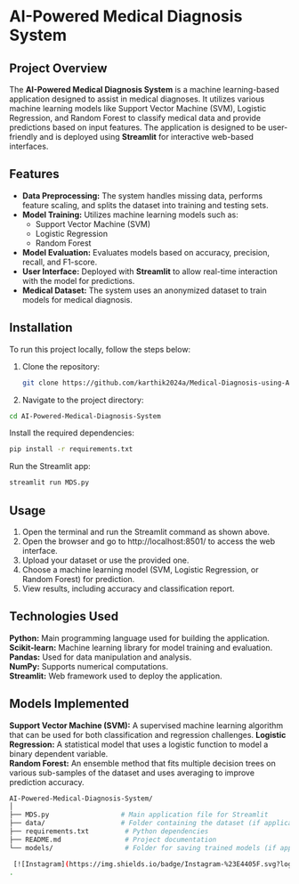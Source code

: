 # AI-Powered Medical Diagnosis System

## Project Overview
The **AI-Powered Medical Diagnosis System** is a machine learning-based application designed to assist in medical diagnoses. It utilizes various machine learning models like Support Vector Machine (SVM), Logistic Regression, and Random Forest to classify medical data and provide predictions based on input features. The application is designed to be user-friendly and is deployed using **Streamlit** for interactive web-based interfaces.

## Features
- **Data Preprocessing:** The system handles missing data, performs feature scaling, and splits the dataset into training and testing sets.
- **Model Training:** Utilizes machine learning models such as:
  - Support Vector Machine (SVM)
  - Logistic Regression
  - Random Forest
- **Model Evaluation:** Evaluates models based on accuracy, precision, recall, and F1-score.
- **User Interface:** Deployed with **Streamlit** to allow real-time interaction with the model for predictions.
- **Medical Dataset:** The system uses an anonymized dataset to train models for medical diagnosis.

## Installation

To run this project locally, follow the steps below:

1. Clone the repository:
   ```bash
   git clone https://github.com/karthik2024a/Medical-Diagnosis-using-AI.git
    ```
2. Navigate to the project directory:
 ```bash
cd AI-Powered-Medical-Diagnosis-System
 ```
Install the required dependencies:
 ```bash
pip install -r requirements.txt
 ```
Run the Streamlit app:
 ```bash
streamlit run MDS.py
 ```
## Usage
1) Open the terminal and run the Streamlit command as shown above.
2) Open the browser and go to http://localhost:8501/ to access the web interface.
3) Upload your dataset or use the provided one.
4) Choose a machine learning model (SVM, Logistic Regression, or Random Forest) for prediction.
5) View results, including accuracy and classification report.
## Technologies Used
**Python:** Main programming language used for building the application.                  
**Scikit-learn:** Machine learning library for model training and evaluation.        
**Pandas:** Used for data manipulation and analysis.         
**NumPy:** Supports numerical computations.      
**Streamlit:** Web framework used to deploy the application.       
## Models Implemented
**Support Vector Machine (SVM):** A supervised machine learning algorithm that can be used for both classification and regression challenges.
**Logistic Regression:** A statistical model that uses a logistic function to model a binary dependent variable.        
**Random Forest:** An ensemble method that fits multiple decision trees on various sub-samples of the dataset and uses averaging to improve prediction accuracy.
```bash
AI-Powered-Medical-Diagnosis-System/
│
├── MDS.py                  # Main application file for Streamlit
├── data/                   # Folder containing the dataset (if applicable)
├── requirements.txt         # Python dependencies
├── README.md                # Project documentation
└── models/                  # Folder for saving trained models (if applicable)

 [![Instagram](https://img.shields.io/badge/Instagram-%23E4405F.svg?logo=Instagram&logoColor=white)](https://instagram.com/Za.i.14) [![LinkedIn](https://img.shields.io/badge/LinkedIn-%230077B5.svg?logo=linkedin&logoColor=white)](https://linkedin.com/in/zai14) [![X](https://img.shields.io/badge/X-black.svg?logo=X&logoColor=white)](https://x.com/Za_i14) [![YouTube](https://img.shields.io/badge/YouTube-%23FF0000.svg?logo=YouTube&logoColor=white)](https://youtube.com/@Za.i.14) [![email](https://img.shields.io/badge/Email-D14836?logo=gmail&logoColor=white)](mailto:ZaidShabir67@gmail.com) 
.

 
